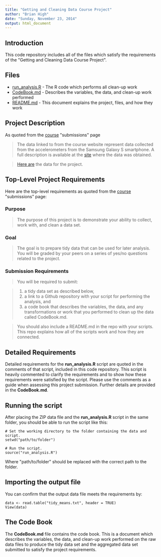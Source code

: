 ```yaml
---
title: "Getting and Cleaning Data Course Project"
author: "Brian High"
date: "Sunday, November 23, 2014"
output: html_document
---
```


## Introduction

This code repository includes all of the files which satisfy the requirements 
of the "Getting and Cleaning Data Course Project".

## Files

* [run_analysis.R](run_analysis.R) - The R code which performs all clean-up work
* [CodeBook.md](CodeBook.md) - Describes the variables, the data, and clean-up work performed
* [README.md](README.md) - This document explains the project, files, and how they work

## Project Description

As quoted from the [course](https://class.coursera.org/getdata-009/human_grading/) "submissions" page

> The data linked to from the course website represent data collected from the accelerometers from the Samsung Galaxy S smartphone. A full description is available at the [site](http://archive.ics.uci.edu/ml/datasets/Human+Activity+Recognition+Using+Smartphones) where the data was obtained.

> [Here are](https://d396qusza40orc.cloudfront.net/getdata%2Fprojectfiles%2FUCI%20HAR%20Dataset.zip) the data for the project. 

## Top-Level Project Requirements

Here are the top-level requirements as quoted from the [course](https://class.coursera.org/getdata-009/human_grading/) "submissions" page:

### Purpose

> The purpose of this project is to demonstrate your ability to collect, work with, and clean a data set. 

### Goal

> The goal is to prepare tidy data that can be used for later analysis. You will be graded by your peers on a series of yes/no questions related to the project. 

### Submission Requirements

> You will be required to submit: 

> 1. a tidy data set as described below, 
> 2. a link to a Github repository with your script for performing the 
analysis, and 
> 3. a code book that describes the variables, the data, and any transformations or work that you performed to clean up the data called CodeBook.md. 

> You should also include a README.md in the repo with your scripts. This repo explains how all of the scripts work and how they are connected.

## Detailed Requirements

Detailed requirements for the **run_analysis.R** script are quoted in the comments
of that script, included in this code repository. This script is heavily 
commented to clarify the requirements and to show how these requirements were 
satisfied by the script. Please use the comments as a guide when assessing
this project submission. Further details are provided in the **CodeBook.md**.

## Running the script

After placing the ZIP data file and the **run_analysis.R** script in the same folder, you should be able to run the script like this:


    # Set the working directory to the folder containing the data and script.
    setwd("path/to/folder")

    # Run the script.
    source("run_analysis.R")

Where "path/to/folder" should be replaced with the correct path to the folder.

## Importing the output file

You can confirm that the output data file meets the requirements by:

    data <- read.table("tidy_means.txt", header = TRUE)
    View(data)


## The Code Book

The **CodeBook.md** file contains the code book. This is a document which 
describes the variables, the data, and clean-up work performed on the raw data files to produce the tidy data set and the aggregated data set submitted to satisfy the project requirements.